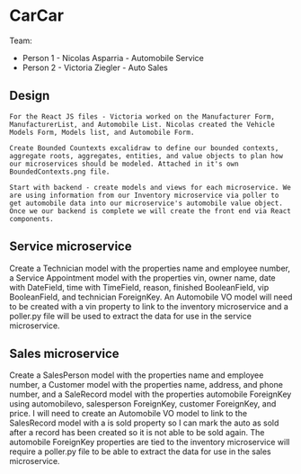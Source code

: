 # CarCar

Team:

* Person 1 - Nicolas Asparria - Automobile Service
* Person 2 - Victoria Ziegler - Auto Sales

## Design
    For the React JS files - Victoria worked on the Manufacturer Form, ManufacturerList, and Automobile List. Nicolas created the Vehicle Models Form, Models list, and Automobile Form. 

    Create Bounded Countexts excalidraw to define our bounded contexts, aggregate roots, aggregates, entities, and value objects to plan how our microservices should be modeled. Attached in it's own BoundedContexts.png file. 

    Start with backend - create models and views for each microservice. We are using information from our Inventory microservice via poller to get automobile data into our microservice's automobile value object. Once we our backend is complete we will create the front end via React components. 

## Service microservice

Create a Technician model with the properties name and employee number, a Service Appointment model with the properties vin, owner name, date with DateField, time with TimeField, reason, finished BooleanField, vip BooleanField, and technician ForeignKey. An Automobile VO model will need to be created with a vin property to link to the inventory microservice and a poller.py file will be used to extract the data for use in the service microservice.

## Sales microservice

Create a SalesPerson model with the properties name and employee number, a Customer model with the properties name, address, and phone number, and a SaleRecord model with the properties automobile ForeignKey using automobilevo, salesperson ForeignKey, customer ForeignKey, and price. I will need to create an Automobile VO model to link to the SalesRecord model with a is sold property so I can mark the auto as sold after a record has been created so it is not able to be sold again. The automobile ForeignKey properties are tied to the inventory microservice will require a poller.py file to be able to extract the data for use in the sales microservice. 

